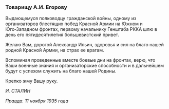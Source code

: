 ### Товарищу А.И. Егорову

Выдающемуся полководцу гражданской войны, одному из организаторов блестящих побед Красной Армии на Южном и Юго‑Западном фронтах, первому начальнику Генштаба РККА шлю в день его пятидесятилетия большевистский привет.

Желаю Вам, дорогой Александр Ильич, здоровья и сил на благо нашей родной Красной Армии, на страх ее врагам.

Вспоминая проведенные вместе боевые дни на фронтах, верю, что Ваши военные знания и организаторские способности и в дальнейшем будут с успехом служить на благо нашей Родины.

Крепко жму Вашу руку.

_И. СТАЛИН_

_Правда. 11 ноября 1935 года_